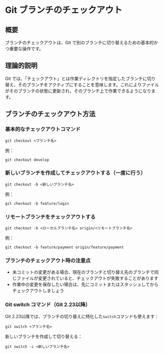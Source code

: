 # Git ブランチのチェックアウト

## 概要
ブランチのチェックアウトは、Git で別のブランチに切り替えるための基本的かつ重要な操作です。

## 理論的説明
Git では、「チェックアウト」とは作業ディレクトリを指定したブランチに切り替え、そのブランチをアクティブにすることを意味します。これによりファイルがそのブランチの状態に更新され、そのブランチ上で作業できるようになります。

## ブランチのチェックアウト方法

### 基本的なチェックアウトコマンド

```
git checkout <ブランチ名>
```

例：
```
git checkout develop
```

### 新しいブランチを作成してチェックアウトする（一度に行う）

```
git checkout -b <新しいブランチ名>
```

例：
```
git checkout -b feature/login
```

### リモートブランチをチェックアウトする

```
git checkout -b <ローカルブランチ名> origin/<リモートブランチ名>
```

例：
```
git checkout -b feature/payment origin/feature/payment
```

### ブランチのチェックアウト時の注意点

- 未コミットの変更がある場合、現在のブランチと切り替え先のブランチで同じファイルが変更されていると、チェックアウトが失敗することがあります
- 作業中の変更を保存したい場合は、先にコミットまたはスタッシュしてからチェックアウトしましょう

### Git switch コマンド（Git 2.23以降）

Git 2.23以降では、ブランチの切り替えに特化した`switch`コマンドも使えます：

```
git switch <ブランチ名>
```

新しいブランチを作成して切り替える：

```
git switch -c <新しいブランチ名>
```
